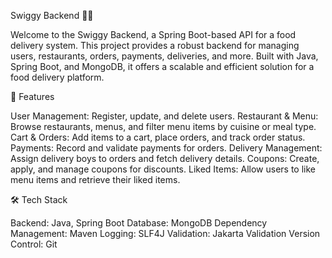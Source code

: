 Swiggy Backend 🍕🚀

Welcome to the Swiggy Backend, a Spring Boot-based API for a food delivery system. This project provides a robust backend for managing users, restaurants, orders, payments, deliveries, and more. Built with Java, Spring Boot, and MongoDB, it offers a scalable and efficient solution for a food delivery platform.

🌟 Features

User Management: Register, update, and delete users.
Restaurant & Menu: Browse restaurants, menus, and filter menu items by cuisine or meal type.
Cart & Orders: Add items to a cart, place orders, and track order status.
Payments: Record and validate payments for orders.
Delivery Management: Assign delivery boys to orders and fetch delivery details.
Coupons: Create, apply, and manage coupons for discounts.
Liked Items: Allow users to like menu items and retrieve their liked items.

🛠️ Tech Stack

Backend: Java, Spring Boot
Database: MongoDB
Dependency Management: Maven
Logging: SLF4J
Validation: Jakarta Validation
Version Control: Git




